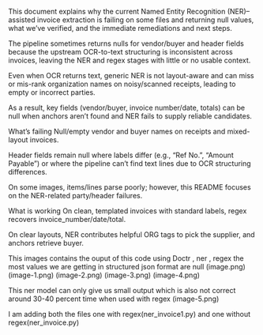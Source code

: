 This document explains why the current Named Entity Recognition (NER)–assisted invoice extraction is failing on some files and returning null values, what we’ve verified, and the immediate remediations and next steps.

The pipeline sometimes returns nulls for vendor/buyer and header fields because the upstream OCR-to-text structuring is inconsistent across invoices, leaving the NER and regex stages with little or no usable context.

Even when OCR returns text, generic NER is not layout-aware and can miss or mis-rank organization names on noisy/scanned receipts, leading to empty or incorrect parties.

As a result, key fields (vendor/buyer, invoice number/date, totals) can be null when anchors aren’t found and NER fails to supply reliable candidates.

What’s failing
Null/empty vendor and buyer names on receipts and mixed-layout invoices.

Header fields remain null where labels differ (e.g., “Ref No.”, “Amount Payable”) or where the pipeline can’t find text lines due to OCR structuring differences.

On some images, items/lines parse poorly; however, this README focuses on the NER-related party/header failures.

What is working
On clean, templated invoices with standard labels, regex recovers invoice_number/date/total.

On clear layouts, NER contributes helpful ORG tags to pick the supplier, and anchors retrieve buyer.

This images contains the ouput of this code using Doctr , ner , regex the most values we are getting in structured json format are null 
(image.png)
(image-1.png)
(image-2.png)
(image-3.png)
(image-4.png)

This ner model can only give us small output which is also not correct around 30-40 percent time when used with regex 
(image-5.png)

I am adding both the files one with regex(ner_invoice1.py) and one without regex(ner_invoice.py)